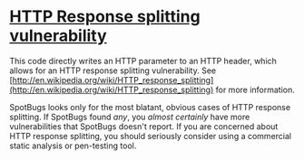 # [HTTP Response splitting vulnerability](https://spotbugs.readthedocs.io/en/latest/bugDescriptions.html#HRS_REQUEST_PARAMETER_TO_HTTP_HEADER)

This code directly writes an HTTP parameter to an HTTP header, which allows for an HTTP response splitting
vulnerability. See [http://en.wikipedia.org/wiki/HTTP_response_splitting](http://en.wikipedia.org/wiki/HTTP_response_splitting)
for more information.

SpotBugs looks only for the most blatant, obvious cases of HTTP response splitting.
If SpotBugs found _any_, you _almost certainly_ have more
vulnerabilities that SpotBugs doesn't report. If you are concerned about HTTP response splitting, you should seriously
consider using a commercial static analysis or pen-testing tool.